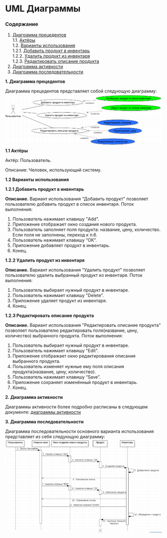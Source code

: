 
# **UML Диаграммы**

### Содержание

1. [Диаграмма прецедентов](#1) <br>
1.1. [Актёры](#1.1) <br>
1.2. [Варианты использования](#1.2) <br>
1.2.1. [Добавить продукт в инвентарь](#1.2.1) <br>
1.2.2. [Удалить продукт из инвентаря](#1.2.2) <br>
1.2.3. [Редактировать описание продукта](#1.2.3) <br>
2. [Диаграмма активности](#2) <br>
3. [Диаграмма последовательности](#3) <br>

**1. Диаграмма прецедентов<a name="1"></a>**

Диаграмма прецедентов представляет собой следующую диаграмму: 
![enter image description here](https://github.com/KirichenokEgor/ProductInventory/blob/master/Documentation/UML_Diagrams/UseCaseDiagram.png)
**1.1 Актёры<a name="1.1"></a>**

Актёр: Пользователь.

Описание: Человек, использующий систему.


**1.2 Варианты использования<a name="1.2"></a>**

**1.2.1 Добавить продукт в инвентарь<a name="1.2.1"></a>**

**Описание.** Вариант использования "Добавить продукт" позволяет пользователю добавить продукт в список инвентаря. Поток выполнения:

1.  Пользователь нажимает клавишу "Add".
2.  Приложение отображает окно создания нового продукта.
3.  Пользователь заполняет поля продукта: название, цену, количество. Если поля не заполнены, переход к п.6.
4.  Пользователь нажимает клавишу “OK”.
5.  Приложение добавляет продукт в инвентарь.
6.  Конец.

**1.2.2 Удалить продукт из инвентаря<a name="1.2.2"></a>**

**Описание.** Вариант использования "Удалить продукт" позволяет пользователю удалить выбранный продукт из инвентаря. Поток выполнения:

1.  Пользователь выбирает нужный продукт в инвентаре.
2.  Пользователь нажимает клавишу "Delete".
3.  Приложение удаляет продукт из инвентаря.
4.  Конец.

**1.2.3 Редактировать описание продукта<a name="1.2.3"></a>**

**Описание.** Вариант использования "Редактировать описание продукта" позволяет пользователю редактировать поля(название, цену, количество) выбранного продукта. Поток выполнения:

1.  Пользователь выбирает нужный продукт в инвентаре.
2.  Пользователь нажимает клавишу "Edit".
3.  Приложение отображает окно редактирования описания выбранного продукта.
4.  Пользователь изменяет нужные ему поля описания продукта(название, цену, количество).
5.  Пользователь нажимает клавишу “Save”.
6.  Приложение сохраняет изменённый продукт в инвентарь.
7.  Конец.

**2. Диаграмма активности<a name="2"></a>**

Диаграммы активности более подробно расписаны в следующем документе: [диаграммы активности](https://github.com/KirichenokEgor/ProductInventory/blob/master/Documentation/UML_Diagrams/Activity/README.md)

**3. Диаграмма последовательности<a name="3"></a>**

Диаграмма последовательности основного варианта использования представляет из себя следующую диаграмму:
	![enter image description here](https://github.com/KirichenokEgor/ProductInventory/blob/master/Documentation/UML_Diagrams/SequenceDiagram.png)


